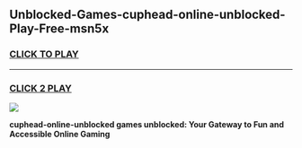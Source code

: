 
## Unblocked-Games-cuphead-online-unblocked-Play-Free-msn5x
<h3>
<a href="https://premium76.site?title=cuphead-online-unblocked&ref=23A">CLICK TO PLAY</a></h3>
<hr>

<h3>
<a href="https://premium76.site?title=cuphead-online-unblocked&ref=23A">CLICK 2 PLAY</a>
  
</h3>

<a href="https://premium76.site?title=cuphead-online-unblocked&ref=23A"><img src="https://clearcache.store/games.png"></a>


**cuphead-online-unblocked games unblocked: Your Gateway to Fun and Accessible Online Gaming**
